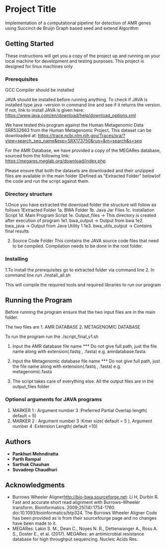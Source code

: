 # Project Title

Implementation of a computational pipeline for detection of AMR genes using Succinct de Bruijn Graph based seed and extend Algorithm

## Getting Started

These instructions will get you a copy of the project up and running on your local machine for development and testing purposes. This project is designed for
linux machines only 

### Prerequisites

GCC Compiler should be installed

JAVA should be installed before running anything.
To check if JAVA is installed type java -version in command line and see if it returns the version. 
If not, link to install JAVA is given here:
https://www.java.com/en/download/help/download_options.xml

We have tested this program against the Human Metagenomic Data SRR532663	from the Human Metagenomic Project.
This dataset can be downloaded at: 
https://trace.ncbi.nlm.nih.gov/Traces/sra/?view=search_seq_name&exp=SRX173750&run=&m=search&s=seq

For the AMR Database, we have provided a copy of the MEGARes database, sourced from the following link:
https://megares.meglab.org/download/index.php

Please ensure that both the datasets are downloaded and their unzipped files are available in the main folder (Defined as "Extracted Folder" below)of the code and run the script against them. 



### Directory structure

1.Once you have extracted the download folder the structure will follow as follows
  1Extracted Folder
  	1a. BWA Folder
  	1b. Java Jar Files
  	1c. Installation Script
  	1d. Main Program Script
  	1e. Output_files -> This directory is created after 	execution of program
  		1e1. bwa_output -> Output from bwa
  		1e2. bwa_java -> Output from Java Utility 1
  		1e3. bwa_utils_output -> Contains final results
  
  2. Source Code Folder
      This contains the JAVA source code files that need to be compiled. Compilation needs to be done in the root folder. 


### Installing

1.To install the prerequisites go to extracted folder via command line
2. In command line run ./install_all.sh

This will compile the required tools and required libraries to run our program

## Running the Program

Before running the program ensure that the two input files are in the main folder.

The two files are 1. AMR DATABASE 2. METAGENOMIC DATABASE

To run the program run the ./script_final_v1.sh

1. Input the AMR database file name *** Do not give full path, just the file name along with extension(.fastq , .fasta) e.g. amrdatabase.fasta
 
2. Input the Metagenomic database file name *** Do not give full path, just the file name along with extension(.fastq , .fasta) e.g. metagenomic.fasta 

3. The script takes care of everything else. All the output files are in the output_files folder



### Optionsl arguments for JAVA programs
1. MARKER 1 : Argument number 3 :Preferred Partial Overlap length( default = 5)
2. MARKER 2 : Argument number 3 :Kmer size( default = 5 ), Argument number 4 :Extension Length( default =10)


## Authors 

* **Pankhuri Mehndiratta**  
* **Parth Rampal** 
* **Sarthak Chauhan** 
* **Suvadeep Chaudhuri** 





## Acknowledgments

* Burrows Wheeler Aligner<http://bio-bwa.sourceforge.net>: Li H, Durbin R. Fast and accurate short read alignment with Burrows–Wheeler transform. Bioinformatics. 2009;25(14):1754-1760. doi:10.1093/bioinformatics/btp324. The Burrows Wheeler Aligner Code has been provided as is from their sourcefourge page and no changes have been made to it.
* MEGARes: Lakin S. M., Dean C., Noyes N. R., Dettenwanger A., Ross A. S., Doster E., et al. (2017). MEGARes: an antimicrobial resistance database for high throughput sequencing. Nucleic Acids Res.
